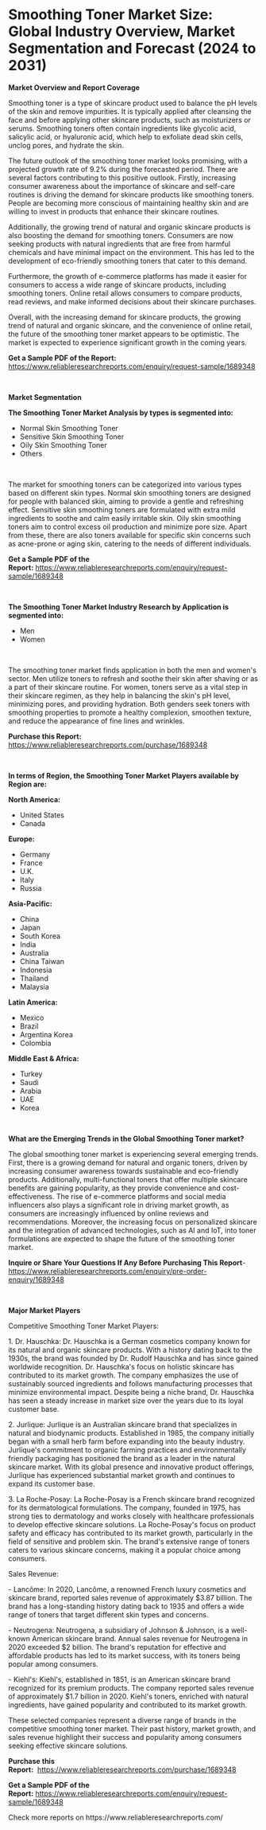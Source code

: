 <p><h1>Smoothing Toner Market Size: Global Industry Overview, Market Segmentation and Forecast (2024 to 2031)</h1></p><p><strong>Market Overview and Report Coverage</strong></p>
<p><p>Smoothing toner is a type of skincare product used to balance the pH levels of the skin and remove impurities. It is typically applied after cleansing the face and before applying other skincare products, such as moisturizers or serums. Smoothing toners often contain ingredients like glycolic acid, salicylic acid, or hyaluronic acid, which help to exfoliate dead skin cells, unclog pores, and hydrate the skin.</p><p>The future outlook of the smoothing toner market looks promising, with a projected growth rate of 9.2% during the forecasted period. There are several factors contributing to this positive outlook. Firstly, increasing consumer awareness about the importance of skincare and self-care routines is driving the demand for skincare products like smoothing toners. People are becoming more conscious of maintaining healthy skin and are willing to invest in products that enhance their skincare routines.</p><p>Additionally, the growing trend of natural and organic skincare products is also boosting the demand for smoothing toners. Consumers are now seeking products with natural ingredients that are free from harmful chemicals and have minimal impact on the environment. This has led to the development of eco-friendly smoothing toners that cater to this demand.</p><p>Furthermore, the growth of e-commerce platforms has made it easier for consumers to access a wide range of skincare products, including smoothing toners. Online retail allows consumers to compare products, read reviews, and make informed decisions about their skincare purchases.</p><p>Overall, with the increasing demand for skincare products, the growing trend of natural and organic skincare, and the convenience of online retail, the future of the smoothing toner market appears to be optimistic. The market is expected to experience significant growth in the coming years.</p></p>
<p><strong>Get a Sample PDF of the Report:</strong> <a href="https://www.reliableresearchreports.com/enquiry/request-sample/1689348">https://www.reliableresearchreports.com/enquiry/request-sample/1689348</a></p>
<p>&nbsp;</p>
<p><strong>Market Segmentation</strong></p>
<p><strong>The Smoothing Toner Market Analysis by types is segmented into:</strong></p>
<p><ul><li>Normal Skin Smoothing Toner</li><li>Sensitive Skin Smoothing Toner</li><li>Oily Skin Smoothing Toner</li><li>Others</li></ul></p>
<p>&nbsp;</p>
<p><p>The market for smoothing toners can be categorized into various types based on different skin types. Normal skin smoothing toners are designed for people with balanced skin, aiming to provide a gentle and refreshing effect. Sensitive skin smoothing toners are formulated with extra mild ingredients to soothe and calm easily irritable skin. Oily skin smoothing toners aim to control excess oil production and minimize pore size. Apart from these, there are also toners available for specific skin concerns such as acne-prone or aging skin, catering to the needs of different individuals.</p></p>
<p><strong>Get a Sample PDF of the Report:</strong>&nbsp;<a href="https://www.reliableresearchreports.com/enquiry/request-sample/1689348">https://www.reliableresearchreports.com/enquiry/request-sample/1689348</a></p>
<p>&nbsp;</p>
<p><strong>The Smoothing Toner Market Industry Research by Application is segmented into:</strong></p>
<p><ul><li>Men</li><li>Women</li></ul></p>
<p>&nbsp;</p>
<p><p>The smoothing toner market finds application in both the men and women's sector. Men utilize toners to refresh and soothe their skin after shaving or as a part of their skincare routine. For women, toners serve as a vital step in their skincare regimen, as they help in balancing the skin's pH level, minimizing pores, and providing hydration. Both genders seek toners with smoothing properties to promote a healthy complexion, smoothen texture, and reduce the appearance of fine lines and wrinkles.</p></p>
<p><strong>Purchase this Report:</strong>&nbsp; <a href="https://www.reliableresearchreports.com/purchase/1689348">https://www.reliableresearchreports.com/purchase/1689348</a></p>
<p>&nbsp;</p>
<p><strong>In terms of Region, the Smoothing Toner Market Players available by Region are:</strong></p>
<p>
    <p> <strong> North America: </strong>
        <ul>
            <li>United States</li>
            <li>Canada</li>
        </ul>
        </p> 
    <p> <strong> Europe: </strong>
        <ul>
            <li>Germany</li>
            <li>France</li>
            <li>U.K.</li>
            <li>Italy</li>
            <li>Russia</li>
        </ul>
        </p> 
    <p> <strong> Asia-Pacific: </strong>
        <ul>
            <li>China</li>
            <li>Japan</li>
            <li>South Korea</li>
            <li>India</li>
            <li>Australia</li>
            <li>China Taiwan</li>
            <li>Indonesia</li>
            <li>Thailand</li>
            <li>Malaysia</li>
        </ul>
        </p> 
    <p> <strong> Latin America: </strong>
        <ul>
            <li>Mexico</li>
            <li>Brazil</li>
            <li>Argentina Korea</li>
            <li>Colombia</li>
        </ul>
        </p> 
    <p> <strong> Middle East & Africa: </strong>
        <ul>
            <li>Turkey</li>
            <li>Saudi</li>
            <li>Arabia</li>
            <li>UAE</li>
            <li>Korea</li>
        </ul>
    </p>
    </p>
<p>&nbsp;</p>
<p><strong>What are the Emerging Trends in the Global Smoothing Toner market?</strong></p>
<p><p>The global smoothing toner market is experiencing several emerging trends. First, there is a growing demand for natural and organic toners, driven by increasing consumer awareness towards sustainable and eco-friendly products. Additionally, multi-functional toners that offer multiple skincare benefits are gaining popularity, as they provide convenience and cost-effectiveness. The rise of e-commerce platforms and social media influencers also plays a significant role in driving market growth, as consumers are increasingly influenced by online reviews and recommendations. Moreover, the increasing focus on personalized skincare and the integration of advanced technologies, such as AI and IoT, into toner formulations are expected to shape the future of the smoothing toner market.</p></p>
<p><strong>Inquire or Share Your Questions If Any Before Purchasing This Report</strong>- <a href="https://www.reliableresearchreports.com/enquiry/pre-order-enquiry/1689348">https://www.reliableresearchreports.com/enquiry/pre-order-enquiry/1689348</a></p>
<p>&nbsp;</p>
<p><strong>Major Market Players</strong></p>
<p><p>Competitive Smoothing Toner Market Players:</p><p>1. Dr. Hauschka: Dr. Hauschka is a German cosmetics company known for its natural and organic skincare products. With a history dating back to the 1930s, the brand was founded by Dr. Rudolf Hauschka and has since gained worldwide recognition. Dr. Hauschka's focus on holistic skincare has contributed to its market growth. The company emphasizes the use of sustainably sourced ingredients and follows manufacturing processes that minimize environmental impact. Despite being a niche brand, Dr. Hauschka has seen a steady increase in market size over the years due to its loyal customer base.</p><p>2. Jurlique: Jurlique is an Australian skincare brand that specializes in natural and biodynamic products. Established in 1985, the company initially began with a small herb farm before expanding into the beauty industry. Jurlique's commitment to organic farming practices and environmentally friendly packaging has positioned the brand as a leader in the natural skincare market. With its global presence and innovative product offerings, Jurlique has experienced substantial market growth and continues to expand its customer base.</p><p>3. La Roche-Posay: La Roche-Posay is a French skincare brand recognized for its dermatological formulations. The company, founded in 1975, has strong ties to dermatology and works closely with healthcare professionals to develop effective skincare solutions. La Roche-Posay's focus on product safety and efficacy has contributed to its market growth, particularly in the field of sensitive and problem skin. The brand's extensive range of toners caters to various skincare concerns, making it a popular choice among consumers.</p><p>Sales Revenue:</p><p>- Lancôme: In 2020, Lancôme, a renowned French luxury cosmetics and skincare brand, reported sales revenue of approximately $3.87 billion. The brand has a long-standing history dating back to 1935 and offers a wide range of toners that target different skin types and concerns.</p><p>- Neutrogena: Neutrogena, a subsidiary of Johnson & Johnson, is a well-known American skincare brand. Annual sales revenue for Neutrogena in 2020 exceeded $2 billion. The brand's reputation for effective and affordable products has led to its market success, with its toners being popular among consumers.</p><p>- Kiehl's: Kiehl's, established in 1851, is an American skincare brand recognized for its premium products. The company reported sales revenue of approximately $1.7 billion in 2020. Kiehl's toners, enriched with natural ingredients, have gained popularity and contributed to its market growth.</p><p>These selected companies represent a diverse range of brands in the competitive smoothing toner market. Their past history, market growth, and sales revenue highlight their success and popularity among consumers seeking effective skincare solutions.</p></p>
<p><strong>Purchase this Report:</strong>&nbsp;&nbsp;<a href="https://www.reliableresearchreports.com/purchase/1689348">https://www.reliableresearchreports.com/purchase/1689348</a></p>
<p></p>
<p><strong>Get a Sample PDF of the Report:</strong>&nbsp;<a href="https://www.reliableresearchreports.com/enquiry/request-sample/1689348">https://www.reliableresearchreports.com/enquiry/request-sample/1689348</a></p>
<p>Check more reports on https://www.reliableresearchreports.com/</p>